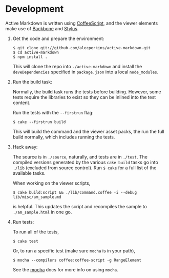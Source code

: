# Development

Active Markdown is written using [CoffeeScript](http://coffeescript.org), and
the viewer elements make use of [Backbone](http://backbonejs.org) and
[Stylus](http://learnboost.github.io/stylus/).

1.  Get the code and prepare the environment:

        $ git clone git://github.com/alecperkins/active-markdown.git
        $ cd active-markdown
        $ npm install .

    This will clone the repo into `./active-markdown` and install the
    `deveDependencies` specified in `package.json` into a local `node_modules`.

2.  Run the build task:

    Normally, the build task runs the tests before building. However, some tests
    require the libraries to exist so they can be inlined into the test content.

    Run the tests with the `--firstrun` flag:

        $ cake --firstrun build
    
    This will build the command and the viewer asset packs, the run the full
    build normally, which includes running the tests.

3.  Hack away:

    The source is in `./source`, naturally, and tests are in `./test`. The
    compiled versions generated by the various `cake build` tasks go into
    `./lib` (excluded from source control). Run `$ cake` for a full list of
    the available tasks.

    When working on the viewer scripts,

        $ cake build:script && ./lib/command.coffee -i --debug lib/misc/am_sample.md
    
    is helpful. This updates the script and recompiles the sample to
    `./am_sample.html` in one go.

4.  Run tests:

    To run all of the tests,

        $ cake test

    Or, to run a specific test (make sure `mocha` is in your path),

        $ mocha --compilers coffee:coffee-script -g RangeElement

    See the [mocha](http://visionmedia.github.io/mocha/) docs for more info
    on using `mocha`.

